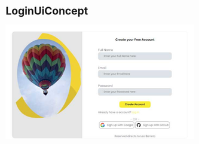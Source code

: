 # LoginUiConcept

![alt text](https://github.com/behnamasaei/LoginUiConcept/blob/master/src/preview.jpg)
